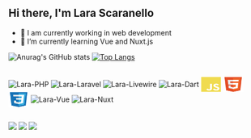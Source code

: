 ## Hi there, I'm Lara Scaranello

- 🔭 I am currently working in web development
- 🌱 I’m currently learning Vue and Nuxt.js

![Anurag's GitHub stats](https://github-readme-stats.vercel.app/api?username=LaraScaranello&show_icons=true&theme=dracula&include_all_commits=true&count_private=true)
[![Top Langs](https://github-readme-stats.vercel.app/api/top-langs/?username=LaraScaranello&layout=donut&theme=dracula)](https://github.com/LaraScaranello/github-readme-stats)  

<div style="display: inline_block"><br>
  <img align="center" alt="Lara-PHP" height="30" width="40" src="https://cdn.jsdelivr.net/gh/devicons/devicon@latest/icons/php/php-original.svg">
  <img align="center" alt="Lara-Laravel" height="30" width="40" src="https://cdn.jsdelivr.net/gh/devicons/devicon@latest/icons/laravel/laravel-original.svg">
  <img align="center" alt="Lara-Livewire" height="30" width="40" src="https://cdn.jsdelivr.net/gh/devicons/devicon@latest/icons/livewire/livewire-original-wordmark.svg">
  <img align="center" alt="Lara-Dart" height="30" width="40" src="https://cdn.jsdelivr.net/gh/devicons/devicon@latest/icons/dart/dart-original.svg">
  <img align="center" alt="Lara-Js" height="30" width="40" src="https://raw.githubusercontent.com/devicons/devicon/master/icons/javascript/javascript-plain.svg">
  <img align="center" alt="Lara-HTML" height="30" width="40" src="https://raw.githubusercontent.com/devicons/devicon/master/icons/html5/html5-original.svg">
  <img align="center" alt="Lara-CSS" height="30" width="40" src="https://raw.githubusercontent.com/devicons/devicon/master/icons/css3/css3-original.svg">
  <img align="center" alt="Lara-Vue" height="30" width="40" src="https://cdn.jsdelivr.net/gh/devicons/devicon@latest/icons/vuejs/vuejs-original.svg">
  <img align="center" alt="Lara-Nuxt" height="30" width="40" src="https://cdn.jsdelivr.net/gh/devicons/devicon@latest/icons/nuxtjs/nuxtjs-original.svg">
</div>

##
 
<div> 
  <a href="https://instagram.com/_larascaranello" target="_blank"><img src="https://img.shields.io/badge/-Instagram-%23E4405F?style=for-the-badge&logo=instagram&logoColor=white" target="_blank"></a>
  <a href = "mailto:laraselena0911@gmail.com"><img src="https://img.shields.io/badge/-Gmail-%23333?style=for-the-badge&logo=gmail&logoColor=white" target="_blank"></a>
  <a href="https://www.linkedin.com/in/lara-selena-gonçalves-scaranello-239410224" target="_blank"><img src="https://img.shields.io/badge/-LinkedIn-%230077B5?style=for-the-badge&logo=linkedin&logoColor=white" target="_blank"></a> 
</div>
